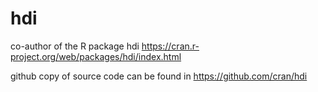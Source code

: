# hdi
co-author of the R package hdi
https://cran.r-project.org/web/packages/hdi/index.html

github copy of source code can be found in
https://github.com/cran/hdi
